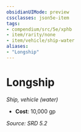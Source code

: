 ```yaml
---
obsidianUIMode: preview
cssclasses: json5e-item
tags:
- compendium/src/5e/xphb
- item/rarity/none
- item/vehicle/ship-water
aliases: 
- "Longship"
---
```

# Longship
*Ship, vehicle (water)*  

- **Cost**: 10,000 gp

*Source: SRD 5.2*